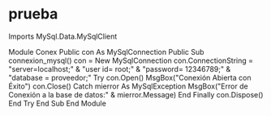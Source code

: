 # prueba
Imports MySql.Data.MySqlClient

Module Conex
    Public con As MySqlConnection
    Public Sub connexion_mysql()
        con = New MySqlConnection
        con.ConnectionString = "server=localhost;" & "user id= root;" & "password= 12346789;" & "database = proveedor;"
        Try
            con.Open()
            MsgBox("Conexión Abierta con Éxito")
            con.Close()
        Catch mierror As MySqlException
            MsgBox("Error de Conexión a la base de datos:" & mierror.Message)
            End
        Finally
            con.Dispose()
        End Try
    End Sub
End Module
